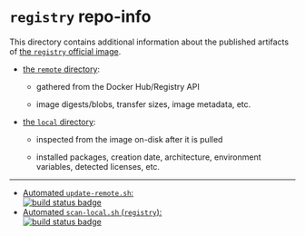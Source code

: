 # `registry` repo-info

This directory contains additional information about the published artifacts of [the `registry` official image](https://hub.docker.com/_/registry/).

-	[the `remote` directory](remote/):

	-	gathered from the Docker Hub/Registry API

	-	image digests/blobs, transfer sizes, image metadata, etc.

-	[the `local` directory](local/):

	-	inspected from the image on-disk after it is pulled

	-	installed packages, creation date, architecture, environment variables, detected licenses, etc.

---

-	[Automated `update-remote.sh`:  
	![build status badge](https://doi-janky.infosiftr.net/job/repo-info/job/remote/badge/icon)](https://doi-janky.infosiftr.net/job/repo-info/job/remote/)
-	[Automated `scan-local.sh` (`registry`):  
	![build status badge](https://doi-janky.infosiftr.net/job/repo-info/job/local/job/registry/badge/icon)](https://doi-janky.infosiftr.net/job/repo-info/job/local/job/registry)
